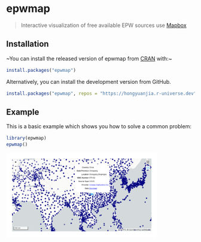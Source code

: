 
<!-- README.md is generated from README.Rmd. Please edit that file -->

# epwmap

<!-- badges: start -->
<!-- badges: end -->

> Interactive visualization of free available EPW sources use
> [Mapbox](https://docs.mapbox.com/mapbox-gl-js/api/)

## Installation

\~You can install the released version of epwmap from
[CRAN](https://CRAN.R-project.org) with:\~

``` r
install.packages("epwmap")
```

Alternatively, you can install the development version from GitHub.

``` r
install.packages("epwmap", repos = "https://hongyuanjia.r-universe.dev")
```

## Example

This is a basic example which shows you how to solve a common problem:

``` r
library(epwmap)
epwmap()
```

<img src="man/figures/README-epwmap.png" width="80%" />
